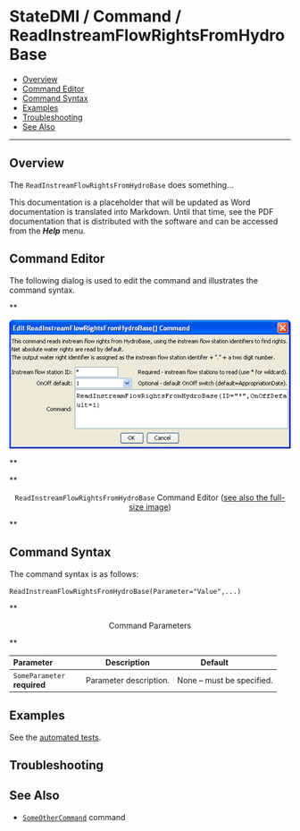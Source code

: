 # StateDMI / Command / ReadInstreamFlowRightsFromHydroBase #

* [Overview](#overview)
* [Command Editor](#command-editor)
* [Command Syntax](#command-syntax)
* [Examples](#examples)
* [Troubleshooting](#troubleshooting)
* [See Also](#see-also)

-------------------------

## Overview ##

The `ReadInstreamFlowRightsFromHydroBase` does something...

This documentation is a placeholder that will be updated as Word documentation is translated into Markdown.
Until that time, see the PDF documentation that is distributed with the software and can be accessed
from the ***Help*** menu.

## Command Editor ##

The following dialog is used to edit the command and illustrates the command syntax.

**<p style="text-align: center;">
![ReadInstreamFlowRightsFromHydroBase](ReadInstreamFlowRightsFromHydroBase.png)
</p>**

**<p style="text-align: center;">
`ReadInstreamFlowRightsFromHydroBase` Command Editor (<a href="../ReadInstreamFlowRightsFromHydroBase.png">see also the full-size image</a>)
</p>**

## Command Syntax ##

The command syntax is as follows:

```text
ReadInstreamFlowRightsFromHydroBase(Parameter="Value",...)
```
**<p style="text-align: center;">
Command Parameters
</p>**

| **Parameter**&nbsp;&nbsp;&nbsp;&nbsp;&nbsp;&nbsp;&nbsp;&nbsp;&nbsp;&nbsp;&nbsp;&nbsp; | **Description** | **Default**&nbsp;&nbsp;&nbsp;&nbsp;&nbsp;&nbsp;&nbsp;&nbsp;&nbsp;&nbsp; |
| --------------|-----------------|----------------- |
|`SomeParameter`<br>**required**|Parameter description.|None – must be specified.|

## Examples ##

See the [automated tests](https://github.com/OpenCDSS/cdss-app-statedmi-test/tree/master/test/regression/commands/ReadInstreamFlowRightsFromHydroBase).

## Troubleshooting ##

## See Also ##

* [`SomeOtherCommand`](../SomeOtherCommand/SomeOtherCommand) command
